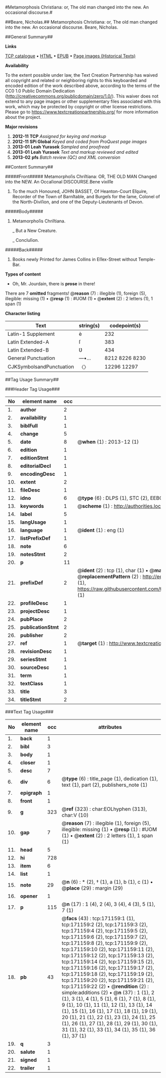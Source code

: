 #Metamorphosis Christiana: or, The old man changed into the new. An occasional discourse.#

##Beare, Nicholas.##
Metamorphosis Christiana: or, The old man changed into the new. An occasional discourse.
Beare, Nicholas.

##General Summary##

**Links**

[TCP catalogue](http://www.ota.ox.ac.uk/tcp/)  • 
[HTML](http://tei.it.ox.ac.uk/tcp/Texts-HTML/free/A76/A76282.html)  • 
[EPUB](http://tei.it.ox.ac.uk/tcp/Texts-EPUB/free/A76/A76282.epub) • 
[Page images (Historical Texts)](https://historicaltexts.jisc.ac.uk/eebo-45097544e)

**Availability**

To the extent possible under law, the Text Creation Partnership has waived all copyright and related or neighboring rights to this keyboarded and encoded edition of the work described above, according to the terms of the CC0 1.0 Public Domain Dedication (http://creativecommons.org/publicdomain/zero/1.0/). This waiver does not extend to any page images or other supplementary files associated with this work, which may be protected by copyright or other license restrictions. Please go to https://www.textcreationpartnership.org/ for more information about the project.

**Major revisions**

1. __2012-11__ __TCP__ *Assigned for keying and markup*
1. __2012-11__ __SPi Global__ *Keyed and coded from ProQuest page images*
1. __2013-01__ __Leah Yurasek__ *Sampled and proofread*
1. __2013-01__ __Leah Yurasek__ *Text and markup reviewed and edited*
1. __2013-02__ __pfs__ *Batch review (QC) and XML conversion*

##Content Summary##

#####Front#####
Metamorphoſis Chriſtiana: OR, THE OLD MAN Changed into the NEW. An Occaſional DISCOURSE.Bene vixiſſe
1. To the much Honoured, JOHN BASSET, Of Heanton-Court Eſquire, Recorder of the Town of Barnſtable, and Burgeſs for the ſame, Colonel of the North-Diviſion, and one of the Deputy-Lieutenants of Devon.

#####Body#####

1. Metamorphoſis Chriſtiana.

    _ But a New Creature.

    _ Concluſion.

#####Back#####

1. Books newly Printed for James Collins in Eſſex-Street without Temple-Bar.

**Types of content**

  * Oh, Mr. Jourdain, there is **prose** in there!

There are 7 **omitted** fragments! 
 @__reason__ (7) : illegible (1), foreign (5), illegible: missing (1)  •  @__resp__ (1) : #UOM (1)  •  @__extent__ (2) : 2 letters (1), 1 span (1)

**Character listing**


|Text|string(s)|codepoint(s)|
|---|---|---|
|Latin-1 Supplement|è|232|
|Latin Extended-A|ſ|383|
|Latin Extended-B|Ʋ|434|
|General Punctuation|—•…|8212 8226 8230|
|CJKSymbolsandPunctuation|〈〉|12296 12297|

##Tag Usage Summary##

###Header Tag Usage###

|No|element name|occ|attributes|
|---|---|---|---|
|1.|__author__|2||
|2.|__availability__|1||
|3.|__biblFull__|1||
|4.|__change__|5||
|5.|__date__|8| @__when__ (1) : 2013-12 (1)|
|6.|__edition__|1||
|7.|__editionStmt__|1||
|8.|__editorialDecl__|1||
|9.|__encodingDesc__|1||
|10.|__extent__|2||
|11.|__fileDesc__|1||
|12.|__idno__|6| @__type__ (6) : DLPS (1), STC (2), EEBO-CITATION (1), OCLC (1), VID (1)|
|13.|__keywords__|1| @__scheme__ (1) : http://authorities.loc.gov/ (1)|
|14.|__label__|5||
|15.|__langUsage__|1||
|16.|__language__|1| @__ident__ (1) : eng (1)|
|17.|__listPrefixDef__|1||
|18.|__note__|6||
|19.|__notesStmt__|2||
|20.|__p__|11||
|21.|__prefixDef__|2| @__ident__ (2) : tcp (1), char (1)  •  @__matchPattern__ (2) : ([0-9\-]+):([0-9IVX]+) (1), (.+) (1)  •  @__replacementPattern__ (2) : http://eebo.chadwyck.com/downloadtiff?vid=$1&page=$2 (1), https://raw.githubusercontent.com/textcreationpartnership/Texts/master/tcpchars.xml#$1 (1)|
|22.|__profileDesc__|1||
|23.|__projectDesc__|1||
|24.|__pubPlace__|2||
|25.|__publicationStmt__|2||
|26.|__publisher__|2||
|27.|__ref__|1| @__target__ (1) : http://www.textcreationpartnership.org/docs/. (1)|
|28.|__revisionDesc__|1||
|29.|__seriesStmt__|1||
|30.|__sourceDesc__|1||
|31.|__term__|1||
|32.|__textClass__|1||
|33.|__title__|3||
|34.|__titleStmt__|2||


###Text Tag Usage###

|No|element name|occ|attributes|
|---|---|---|---|
|1.|__back__|1||
|2.|__bibl__|3||
|3.|__body__|1||
|4.|__closer__|1||
|5.|__desc__|7||
|6.|__div__|6| @__type__ (6) : title_page (1), dedication (1), text (1), part (2), publishers_note (1)|
|7.|__epigraph__|1||
|8.|__front__|1||
|9.|__g__|323| @__ref__ (323) : char:EOLhyphen (313), char:V (10)|
|10.|__gap__|7| @__reason__ (7) : illegible (1), foreign (5), illegible: missing (1)  •  @__resp__ (1) : #UOM (1)  •  @__extent__ (2) : 2 letters (1), 1 span (1)|
|11.|__head__|5||
|12.|__hi__|728||
|13.|__item__|6||
|14.|__list__|1||
|15.|__note__|29| @__n__ (6) : * (2), † (1), a (1), b (1), c (1)  •  @__place__ (29) : margin (29)|
|16.|__opener__|1||
|17.|__p__|115| @__n__ (17) : 1 (4), 2 (4), 3 (4), 4 (3), 5 (1), 7 (1)|
|18.|__pb__|43| @__facs__ (43) : tcp:171159:1 (1), tcp:171159:2 (2), tcp:171159:3 (2), tcp:171159:4 (2), tcp:171159:5 (2), tcp:171159:6 (2), tcp:171159:7 (2), tcp:171159:8 (2), tcp:171159:9 (2), tcp:171159:10 (2), tcp:171159:11 (2), tcp:171159:12 (2), tcp:171159:13 (2), tcp:171159:14 (2), tcp:171159:15 (2), tcp:171159:16 (2), tcp:171159:17 (2), tcp:171159:18 (2), tcp:171159:19 (2), tcp:171159:20 (2), tcp:171159:21 (2), tcp:171159:22 (2)  •  @__rendition__ (2) : simple:additions (2)  •  @__n__ (37) : 1 (1), 2 (1), 3 (1), 4 (1), 5 (1), 6 (1), 7 (1), 8 (1), 9 (1), 10 (1), 11 (1), 12 (1), 13 (1), 14 (1), 15 (1), 16 (1), 17 (1), 18 (1), 19 (1), 20 (1), 21 (1), 22 (1), 23 (1), 24 (1), 25 (1), 26 (1), 27 (1), 28 (1), 29 (1), 30 (1), 31 (1), 32 (1), 33 (1), 34 (1), 35 (1), 36 (1), 37 (1)|
|19.|__q__|3||
|20.|__salute__|1||
|21.|__signed__|1||
|22.|__trailer__|1||
